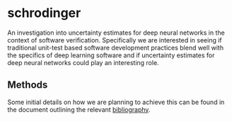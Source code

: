 # schrodinger

An investigation into uncertainty estimates for deep neural networks in the
context of software verification. Specifically we are interested in seeing if
traditional unit-test based software development practices blend well with the
specifics of deep learning software and if uncertainty estimates for deep
neural networks could play an interesting role.


## Methods

Some initial details on how we are planning to achieve this can be found in the document outlining the relevant [bibliography](../blob/master/docs/bibliography.md).
